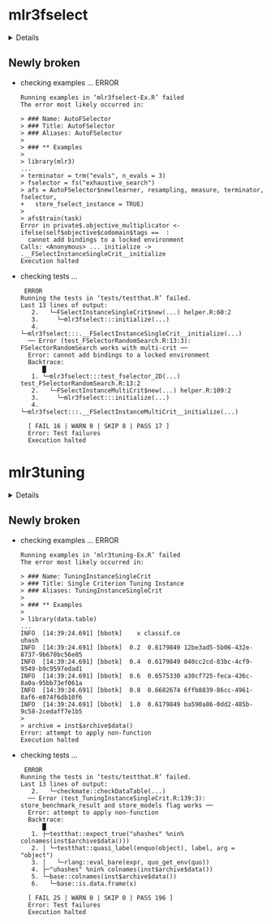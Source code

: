 # mlr3fselect

<details>

* Version: 0.4.1
* GitHub: https://github.com/mlr-org/mlr3fselect
* Source code: https://github.com/cran/mlr3fselect
* Date/Publication: 2020-10-30 05:20:02 UTC
* Number of recursive dependencies: 55

Run `revdep_details(, "mlr3fselect")` for more info

</details>

## Newly broken

*   checking examples ... ERROR
    ```
    Running examples in ‘mlr3fselect-Ex.R’ failed
    The error most likely occurred in:
    
    > ### Name: AutoFSelector
    > ### Title: AutoFSelector
    > ### Aliases: AutoFSelector
    > 
    > ### ** Examples
    > 
    > library(mlr3)
    ...
    > terminator = trm("evals", n_evals = 3)
    > fselector = fs("exhaustive_search")
    > afs = AutoFSelector$new(learner, resampling, measure, terminator, fselector,
    +   store_fselect_instance = TRUE)
    > 
    > afs$train(task)
    Error in private$.objective_multiplicator <- ifelse(self$objective$codomain$tags ==  : 
      cannot add bindings to a locked environment
    Calls: <Anonymous> ... initialize -> .__FSelectInstanceSingleCrit__initialize
    Execution halted
    ```

*   checking tests ...
    ```
     ERROR
    Running the tests in ‘tests/testthat.R’ failed.
    Last 13 lines of output:
       2.   └─FSelectInstanceSingleCrit$new(...) helper.R:60:2
       3.     └─mlr3fselect:::initialize(...)
       4.       └─mlr3fselect:::.__FSelectInstanceSingleCrit__initialize(...)
      ── Error (test_FSelectorRandomSearch.R:13:3): FSelectorRandomSearch works with multi-crit ──
      Error: cannot add bindings to a locked environment
      Backtrace:
          █
       1. └─mlr3fselect:::test_fselector_2D(...) test_FSelectorRandomSearch.R:13:2
       2.   └─FSelectInstanceMultiCrit$new(...) helper.R:109:2
       3.     └─mlr3fselect:::initialize(...)
       4.       └─mlr3fselect:::.__FSelectInstanceMultiCrit__initialize(...)
      
      [ FAIL 16 | WARN 0 | SKIP 8 | PASS 17 ]
      Error: Test failures
      Execution halted
    ```

# mlr3tuning

<details>

* Version: 0.5.0
* GitHub: https://github.com/mlr-org/mlr3tuning
* Source code: https://github.com/cran/mlr3tuning
* Date/Publication: 2020-12-07 21:50:02 UTC
* Number of recursive dependencies: 57

Run `revdep_details(, "mlr3tuning")` for more info

</details>

## Newly broken

*   checking examples ... ERROR
    ```
    Running examples in ‘mlr3tuning-Ex.R’ failed
    The error most likely occurred in:
    
    > ### Name: TuningInstanceSingleCrit
    > ### Title: Single Criterion Tuning Instance
    > ### Aliases: TuningInstanceSingleCrit
    > 
    > ### ** Examples
    > 
    > library(data.table)
    ...
    INFO  [14:39:24.691] [bbotk]    x classif.ce                                uhash 
    INFO  [14:39:24.691] [bbotk]  0.2  0.6179849 12be3ad5-5b06-432e-8737-9b670bc56e05 
    INFO  [14:39:24.691] [bbotk]  0.4  0.6179849 840cc2cd-83bc-4cf9-9549-b9c9597edad1 
    INFO  [14:39:24.691] [bbotk]  0.6  0.6575330 a30cf725-feca-436c-8a0a-95bb73ef061a 
    INFO  [14:39:24.691] [bbotk]  0.8  0.6682674 6ffb8839-86cc-4961-8af6-e874f6db10f6 
    INFO  [14:39:24.691] [bbotk]  1.0  0.6179849 ba590a86-0dd2-485b-9c58-2cedaff7e1b5 
    > 
    > archive = inst$archive$data()
    Error: attempt to apply non-function
    Execution halted
    ```

*   checking tests ...
    ```
     ERROR
    Running the tests in ‘tests/testthat.R’ failed.
    Last 13 lines of output:
       2.   └─checkmate::checkDataTable(...)
      ── Error (test_TuningInstanceSingleCrit.R:139:3): store_benchmark_result and store_models flag works ──
      Error: attempt to apply non-function
      Backtrace:
          █
       1. ├─testthat::expect_true("uhashes" %nin% colnames(inst$archive$data()))
       2. │ └─testthat::quasi_label(enquo(object), label, arg = "object")
       3. │   └─rlang::eval_bare(expr, quo_get_env(quo))
       4. ├─"uhashes" %nin% colnames(inst$archive$data())
       5. └─base::colnames(inst$archive$data())
       6.   └─base::is.data.frame(x)
      
      [ FAIL 25 | WARN 0 | SKIP 0 | PASS 196 ]
      Error: Test failures
      Execution halted
    ```

